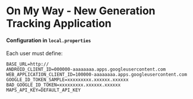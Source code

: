 

# On My Way - New Generation Tracking Application

#### Configuration in `local.properties`
Each user must define:

```
BASE_URL=http://
ANDROID_CLIENT_ID=000000-aaaaaaaa.apps.googleusercontent.com
WEB_APPLICATION_CLIENT_ID=100000-aaaaaaaa.apps.googleusercontent.com
GOOGLE_ID_TOKEN_SAMPLE=xxxxxxxxx.xxxxxx.xxxxxx
BAD_GOOGLE_ID_TOKEN=xxxxxxxxx.xxxxxx.xxxxxx
MAPS_API_KEY=DEFAULT_API_KEY
```
